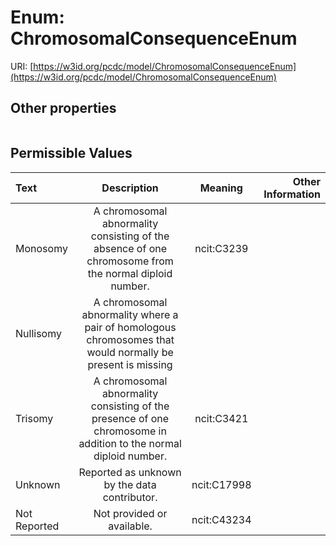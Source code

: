 
# Enum: ChromosomalConsequenceEnum




URI: [https://w3id.org/pcdc/model/ChromosomalConsequenceEnum](https://w3id.org/pcdc/model/ChromosomalConsequenceEnum)


## Other properties

|  |  |  |
| --- | --- | --- |

## Permissible Values

| Text | Description | Meaning | Other Information |
| :--- | :---: | :---: | ---: |
| Monosomy | A chromosomal abnormality consisting of the absence of one chromosome from the normal diploid number. | ncit:C3239 |  |
| Nullisomy | A chromosomal abnormality where a pair of homologous chromosomes that would normally be present is missing |  |  |
| Trisomy | A chromosomal abnormality consisting of the presence of one chromosome in addition to the normal diploid number. | ncit:C3421 |  |
| Unknown | Reported as unknown by the data contributor. | ncit:C17998 |  |
| Not Reported | Not provided or available. | ncit:C43234 |  |

